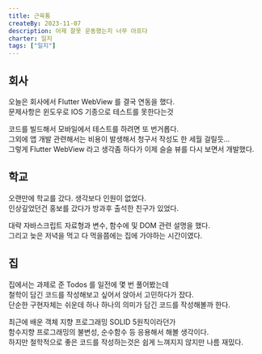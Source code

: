 ```yaml
---
title: 근육통
createBy: 2023-11-07
description: 어제 잘못 운동했는지 너무 아프다
charter: 일지
tags: ["일지"]
---
```


## 회사

오늘은 회사에서 Flutter WebView 를 결국 연동을 했다.  
문제사항은 윈도우로 IOS 기종으로 테스트를 못한다는것

코드를 빌드해서 모바일에서 테스트를 하려면 또 번거롭다.  
그외에 앱 개발 관련해서는 비용이 발생해서 청구서 작성도 한 세월 걸릴듯...  
그렇게 Flutter WebView 라고 생각좀 하다가 이제 슬슬 뷰를 다시 보면서 개발했다.

## 학교

오랜만에 학교를 갔다. 생각보다 인원이 없었다.  
인상깊었던건 홍보를 갔다가 방과후 출석한 친구가 있었다.

대략 자바스크립트 자료형과 변수, 함수에 및 DOM 관련 설명을 했다.  
그리고 늦은 저녁을 먹고 다 먹을쯤에는 집에 가야하는 시간이였다.

## 집

집에서는 과제로 준 Todos 를 일전에 몇 번 풀어봤는데  
철학이 담긴 코드를 작성해보고 싶어서 앉아서 고민하다가 잤다.  
단순한 구현자체는 쉬운데 하나 하나의 의미가 담긴 코드를 작성해볼까 한다.

최근에 배운 객체 지향 프로그래밍 SOLID 5원칙이라던가  
함수지향 프로그래밍의 불변성, 순수함수 등 응용해서 해볼 생각이다.  
하지만 철학적으로 좋은 코드를 작성하는것은 쉽게 느껴지지 않지만 나름 재밌다.
